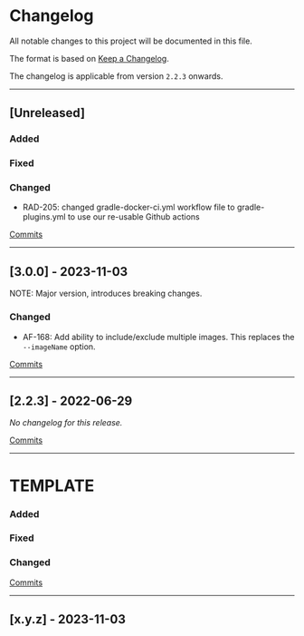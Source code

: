 # Changelog

All notable changes to this project will be documented in this file.

The format is based on [Keep a Changelog](https://keepachangelog.com/en/1.0.0/).

The changelog is applicable from version `2.2.3` onwards.

---

## [Unreleased]

### Added

### Fixed

### Changed

- RAD-205: changed gradle-docker-ci.yml workflow file to gradle-plugins.yml to use our re-usable Github actions

[Commits](https://github.com/brightsparklabs/gradle-docker/compare/3.0.0...3.y.z)

---

## [3.0.0] - 2023-11-03

NOTE: Major version, introduces breaking changes.

### Changed

- AF-168: Add ability to include/exclude multiple images. This replaces the `--imageName` option.

[Commits](https://github.com/brightsparklabs/gradle-docker/compare/2.2.3...3.0.0)

---

## [2.2.3] - 2022-06-29

_No changelog for this release._

[Commits](https://github.com/brightsparklabs/appcli/compare/2.2.2...2.2.3)

---

# TEMPLATE

### Added

### Fixed

### Changed

[Commits](https://github.com/brightsparklabs/gradle-docker/compare/3.0.0...3.y.z)

---

## [x.y.z] - 2023-11-03
